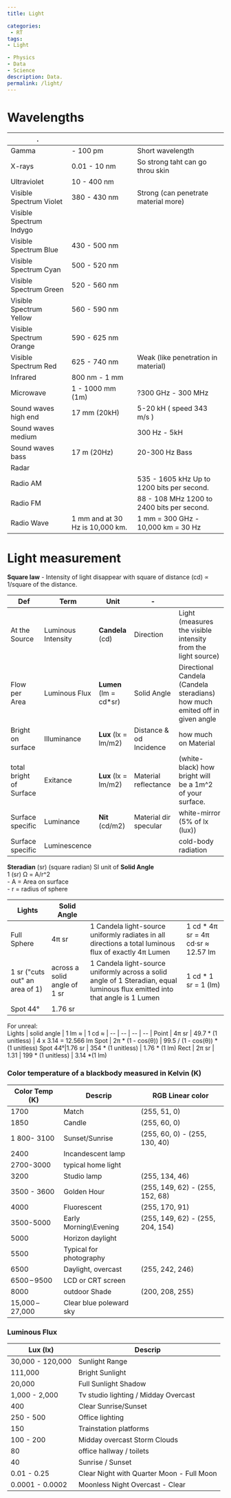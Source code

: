 ```yaml
---
title: Light

categories:
 - RT
tags:
- Light

- Physics
- Data
- Science
description: Data.
permalink: /light/
---
```



# Wavelengths

 .|  | |
--- | --- | --- |
Gamma |  -  100 pm | Short wavelength
X-rays |  0.01 - 10 nm | So strong taht can go throu skin
Ultraviolet | 10  - 400 nm
Visible Spectrum Violet | 380 - 430 nm | Strong (can penetrate material more)
Visible Spectrum Indygo | |
Visible Spectrum Blue | 430  - 500 nm  |
Visible Spectrum Cyan | 500 - 520 nm |   
Visible Spectrum Green | 520 - 560 nm |
Visible Spectrum Yellow | 560 - 590 nm |
Visible Spectrum Orange | 590 - 625 nm |
Visible Spectrum Red | 625 - 740 nm | Weak (like penetration in material)
Infrared  | 800 nm - 1 mm
Microwave  | 1 -  1000 mm  (1m) | ?300 GHz - 300 MHz
Sound waves high end | 17 mm (20kH)| 5-20 kH    ( speed 343 m/s )
Sound waves medium | | 300 Hz - 5kH
Sound waves bass | 17 m (20Hz) | 20-300 Hz Bass
Radar ||
Radio  AM | | 535 - 1605 kHz Up to 1200 bits per second.
Radio FM | | 88 - 108 MHz  1200 to 2400 bits per second.
Radio Wave |1 mm and at 30 Hz is 10,000 km. |  1 mm = 300 GHz - 10,000 km = 30 Hz








# Light measurement


**Square law** - Intensity of light disappear with square of distance (cd) ∝ 1/square of the distance.


Def | Term | Unit | - | |
--- | --- | --- | --- | - |
At the Source  | Luminous Intensity | **Candela** (cd) | Direction | Light (measures the visible intensity from the light source)|  
Flow per Area | Luminous Flux | **Lumen** (lm  = cd*sr) | Solid Angle | Directional Candela (Candela steradians) how much emited off in given angle |  
Bright on surface | Illuminance | **Lux** (lx = lm/m2) | Distance & od Incidence | how much on Material|
total bright of Surface | Exitance | **Lux** (lx = lm/m2) | Material reflectance | (white-black) how bright will be a 1m^2 of your surface.|
Surface specific | Luminance | **Nit** (cd/m2) | Material dir specular | white-mirror (5% of lx (lux))|
Surface specific |Luminescence||| cold-body radiation|



**Steradian** (sr) (square radian) SI unit of **Solid Angle**  
1 (sr) Ω = A/r^2  
    - A = Area on surface  
    - r = radius of sphere


Lights | Solid Angle |  |  |
-- | -- | -- | -- |
Full Sphere | 4π sr  | 1 Candela light-source uniformly radiates in all directions a total luminous flux of exactly 4π Lumen | 1 cd * 4π sr = 4π cd⋅sr ≈ 12.57 lm
1 sr ("cuts out" an area of 1)| across a solid angle of 1 sr | 1 Candela  light-source uniformly across a solid angle of 1 Steradian, equal luminous flux emitted into that angle is 1 Lumen | 1 cd * 1 sr = 1 (lm)
Spot 44° | 1.76 sr |



For unreal:   
Lights | solid angle | 1 lm ≈ | 1 cd ≈ |
-- | -- | -- | -- |
Point | 4π sr | 49.7 *  (1 unitless) | 4 x 3.14 = 12.566 lm
Spot | 2π * (1 - cos(θ)) | 99.5 / (1 - cos(θ)) * (1 unitless)
Spot 44°|1.76 sr | 354 *  (1 unitless) | 1.76 *  (1 lm)
Rect  | 2π sr | 1.31  | 199 *  (1 unitless) | 3.14 *(1 lm)


### Color temperature of a blackbody measured in Kelvin (K)

|Color Temp (K) | Descrip | RGB Linear color |
|-- | -- | -- |
|1700 |	Match  | (255, 51, 0)
|1850 | Candle | (255, 60, 0)
|1 800- 3100 | Sunset/Sunrise | (255, 60, 0) - (255, 130, 40)
|2400 | Incandescent lamp  |
|2700-3000 | typical home light  
|3200	| Studio lamp  | (255, 134, 46)
|3500 - 3600 | Golden Hour |  (255, 149, 62) - (255, 152, 68)
|4000 | Fluorescent |  (255, 170, 91)
|3500-5000 | Early Morning\Evening | (255, 149, 62) - (255, 204, 154)
|5000	| Horizon daylight   |
|5500	| Typical for photography  |
|6500	| Daylight, overcast   | (255, 242, 246)
|6500 – 9500	| LCD or CRT screen  |
|8000 | outdoor Shade | (200, 208, 255)
|15,000 – 27,000 | Clear blue poleward sky  |


### Luminous Flux

|Lux (lx) | Descrip |
| -- | -- |
|30,000 - 120,000 | Sunlight Range
|111,000 | Bright Sunlight    
|20,000 | Full Sunlight Shadow  
|1,000 - 2,000 | Tv studio lighting / Midday Overcast
|400 | Clear Sunrise/Sunset
|250 - 500 | Office lighting
|150 | Trainstation platforms
|100 - 200 | Midday overcast Storm Clouds
|80 | office hallway /  toilets
|40 | Sunrise / Sunset
|0.01 - 0.25 | Clear Night with Quarter Moon - Full Moon
|0.0001 - 0.0002 | Moonless Night Overcast - Clear
